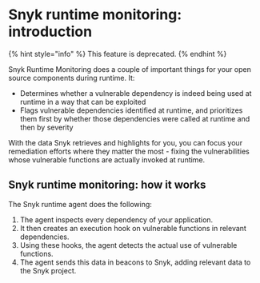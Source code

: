 # Snyk runtime monitoring: introduction

{% hint style="info" %}
This feature is deprecated.
{% endhint %}

Snyk Runtime Monitoring does a couple of important things for your open source components during runtime. It:

* Determines whether a vulnerable dependency is indeed being used at runtime in a way that can be exploited
* Flags vulnerable dependencies identified at runtime, and prioritizes them first by whether those dependencies were called at runtime and then by severity

With the data Snyk retrieves and highlights for you, you can focus your remediation efforts where they matter the most - fixing the vulnerabilities whose vulnerable functions are actually invoked at runtime.

## Snyk runtime monitoring: how it works

The Snyk runtime agent does the following:

1. The agent inspects every dependency of your application.
2. It then creates an execution hook on vulnerable functions in relevant dependencies.
3. Using these hooks, the agent detects the actual use of vulnerable functions.
4. The agent sends this data in beacons to Snyk, adding relevant data to the Snyk project.



